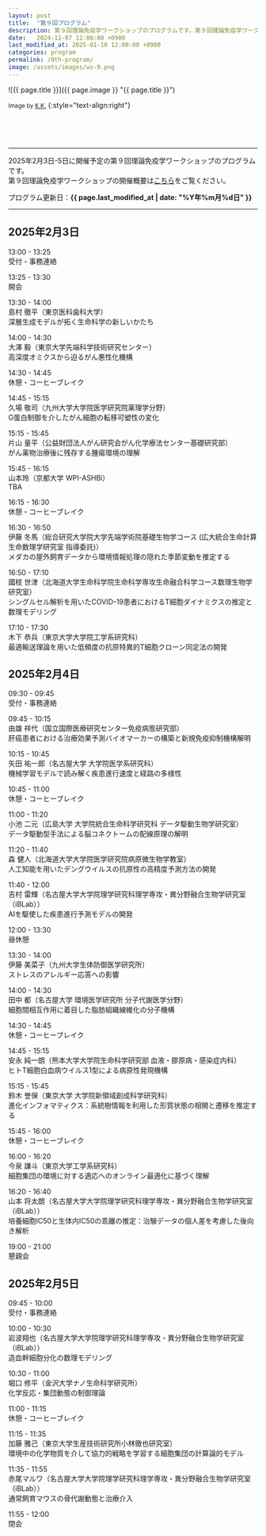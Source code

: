 ```yaml
---
layout: post
title:  "第９回プログラム"
description: 第９回理論免疫学ワークショップのプログラムです。第９回理論免疫学ワークショップの各講演の時間・講演者・講演タイトルを掲載しています。
date:   2024-12-07 12:00:00 +0900
last_modified_at: 2025-01-10 12:00:00 +0900
categories: program
permalink: /9th-program/
image: /assets/images/ws-9.png
---
```


![{{ page.title }}]({{ page.image }} "{{ page.title }}")

<small>Image by <a href="https://iblab.bio.nagoya-u.ac.jp/members/detail/k.kojima">K.K.</a></small>
{:style="text-align:right"}

<div style="height:50px"></div>

---

2025年2月3日-5日に開催予定の第９回理論免疫学ワークショップのプログラムです。  
第９回理論免疫学ワークショップの開催概要は[こちら](/9th-workshop)をご覧ください。

プログラム更新日：**{{ page.last_modified_at | date: "%Y年%m月%d日" }}**

---


## 2025年2月3日

13:00 - 13:25  
受付・事務連絡

13:25 - 13:30  
開会

13:30 - 14:00  
島村 徹平（東京医科歯科大学）  
深層生成モデルが拓く生命科学の新しいかたち

14:00 - 14:30  
大澤 毅（東京大学先端科学技術研究センター）  
高深度オミクスから迫るがん悪性化機構

14:30 - 14:45  
休憩・コーヒーブレイク

14:45 - 15:15  
久場 敬司（九州大学大学院医学研究院薬理学分野）  
G蛋白制御を介したがん細胞の転移可塑性の変化

15:15 - 15:45  
片山 量平（公益財団法人がん研究会がん化学療法センター基礎研究部）  
がん薬物治療後に残存する腫瘍環境の理解

15:45 - 16:15  
山本玲（京都大学 WPI-ASHBi）  
TBA

16:15 - 16:30  
休憩・コーヒーブレイク

16:30 - 16:50  
伊藤 冬馬（総合研究大学院大学先端学術院基礎生物学コース (広大統合生命計算生命数理学研究室 指導委託)）  
メダカの屋外飼育データから環境情報処理の隠れた季節変動を推定する

16:50 - 17:10  
國枝 世津（北海道大学生命科学院生命科学専攻生命融合科学コース数理生物学研究室）  
シングルセル解析を用いたCOVID-19患者におけるT細胞ダイナミクスの推定と数理モデリング

17:10 - 17:30  
木下 恭兵（東京大学大学院工学系研究科）  
最適輸送理論を用いた低頻度の抗原特異的T細胞クローン同定法の開発


## 2025年2月4日

09:30 - 09:45  
受付・事務連絡

09:45 - 10:15  
由雄 祥代（国立国際医療研究センター免疫病態研究部）  
肝癌患者における治療効果予測バイオマーカーの構築と新規免疫抑制機構解明

10:15 - 10:45  
矢田 祐一郎（名古屋大学 大学院医学系研究科）  
機械学習モデルで読み解く疾患進行速度と経路の多様性

10:45 - 11:00  
休憩・コーヒーブレイク

11:00 - 11:20  
小池 二元（広島大学 大学院統合生命科学研究科 データ駆動生物学研究室）  
データ駆動型手法による脳コネクトームの配線原理の解明

11:20 - 11:40  
森 健人（北海道大学大学院医学研究院病原微生物学教室）  
人工知能を用いたデングウイルスの抗原性の高精度予測方法の開発

11:40 - 12:00  
吉村 雷輝（名古屋大学大学院理学研究科理学専攻・異分野融合生物学研究室（iBLab））  
AIを駆使した疾患進行予測モデルの開発

12:00 - 13:30  
昼休憩

13:30 - 14:00  
伊藤 美菜子（九州大学生体防御医学研究所）  
ストレスのアレルギー応答への影響

14:00 - 14:30  
田中 都（名古屋大学 環境医学研究所 分子代謝医学分野）  
細胞間相互作用に着目した脂肪組織線維化の分子機構

14:30 - 14:45  
休憩・コーヒーブレイク

14:45 - 15:15  
安永 純一朗（熊本大学大学院生命科学研究部 血液・膠原病・感染症内科）  
ヒトT細胞白血病ウイルス1型による病原性発現機構

15:15 - 15:45  
鈴木 誉保（東京大学 大学院新領域創成科学研究科）  
進化インフォマティクス：系統樹情報を利用した形質状態の相関と遷移を推定する

15:45 - 16:00  
休憩・コーヒーブレイク

16:00 - 16:20  
今泉 謙斗（東京大学工学系研究科）  
細胞集団の環境に対する適応へのオンライン最適化に基づく理解

16:20 - 16:40  
山本 将太朗（名古屋大学大学院理学研究科理学専攻・異分野融合生物学研究室（iBLab））  
培養細胞IC50と生体内IC50の乖離の推定：治験データの個人差を考慮した後向き解析

19:00 - 21:00  
懇親会


## 2025年2月5日

09:45 - 10:00  
受付・事務連絡

10:00 - 10:30  
岩波翔也（名古屋大学大学院理学研究科理学専攻・異分野融合生物学研究室（iBLab））  
造血幹細胞分化の数理モデリング

10:30 - 11:00  
堀口 修平（金沢大学ナノ生命科学研究所）  
化学反応・集団動態の制御理論

11:00 - 11:15  
休憩・コーヒーブレイク

11:15 - 11:35  
加藤 雅己（東京大学生産技術研究所小林徹也研究室）  
環境中の化学物質を介して協力的戦略を学習する細胞集団の計算論的モデル

11:35 - 11:55  
赤尾マルワ（名古屋大学大学院理学研究科理学専攻・異分野融合生物学研究室（iBLab））  
通常飼育マウスの骨代謝動態と治療介入

11:55 - 12:00  
閉会

